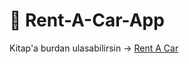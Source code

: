 # 🚗 Rent-A-Car-App

Kitap'a burdan ulasabilirsin -> [Rent A Car](https://msdsn.gitbook.io/rent-a-car-app)

